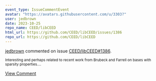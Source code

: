 ```yaml
---
event_type: IssueCommentEvent
avatar: "https://avatars.githubusercontent.com/u/3303?"
user: jedbrown
date: 2023-10-25
repo_name: CEED/libCEED
html_url: https://github.com/CEED/libCEED/issues/1386
repo_url: https://github.com/CEED/libCEED
---
```


<a href='https://github.com/jedbrown' target='_blank'>jedbrown</a> commented on issue <a href='https://github.com/CEED/libCEED/issues/1386' target='_blank'>CEED/libCEED#1386</a>.

<small>Interesting and perhaps related to recent work from Brubeck and Farrell on bases with sparsity properties....</small>

<a href='https://github.com/CEED/libCEED/issues/1386' target='_blank'>View Comment</a>
